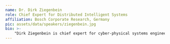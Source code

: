```yaml
---
name: Dr. Dirk Ziegenbein
role: Chief Expert for Distributed Intelligent Systems
affiliation: Bosch Corporate Research, Germany
pic: assets/data/speakers/ziegenbein.jpg
bio: >-
    "Dirk Ziegenbein is chief expert for cyber-physical systems engineering and leads a research cluster developing methods and technologies for dynamic distributed systems at Bosch Corporate Research in Stuttgart, Germany. Dirk received a Master’s degree from Virginia Tech and a Ph.D. from Technical University of Braunschweig for his dissertation on modeling and design of embedded systems. He held several positions in R&D (software component technology, scheduling analysis, software architectures for multi-cores, autonomous systems design) and product management (embedded software engineering tools). Additionally, Dirk serves in various technical program committees including RTAS, ECRTS, and DATE."
---
```

